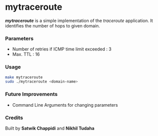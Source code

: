 # mytraceroute

***mytraceroute*** is a simple implementation of the *traceroute* application. It identifies the number of hops to given domain. 

### Parameters

* Number of retries if ICMP time limit exceeded : 3
* Max. TTL : 16 

### Usage

```bash
make mytraceroute
sudo ./mytraceroute <domain-name>
```

### Future Improvements

* Command Line Arguments for changing parameters

### Credits

Built by **Satwik Chappidi** and **Nikhil Tudaha**

